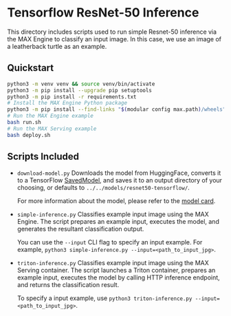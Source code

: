 # Tensorflow ResNet-50 Inference

This directory includes scripts used to run simple Resnet-50 inference via the
MAX Engine to classify an input image. In this case, we use an image of a
leatherback turtle as an example.

## Quickstart

```sh
python3 -m venv venv && source venv/bin/activate
python3 -m pip install --upgrade pip setuptools
python3 -m pip install -r requirements.txt
# Install the MAX Engine Python package
python3 -m pip install --find-links "$(modular config max.path)/wheels" max-engine
# Run the MAX Engine example
bash run.sh
# Run the MAX Serving example
bash deploy.sh
```

## Scripts Included

- `download-model.py`
    Downloads the model from HuggingFace, converts it to a TensorFlow
    [SavedModel](https://www.tensorflow.org/guide/saved_model),
    and saves it to an output directory of your choosing, or defaults to `../../models/resnet50-tensorflow/`.

    For more information about the model, please refer to the
    [model card](https://huggingface.co/microsoft/resnet-50).

- `simple-inference.py`
    Classifies example input image using the MAX Engine. The script prepares an
    example input, executes the model, and generates the resultant classification
    output.

    You can use the `--input` CLI flag to specify an input example.
    For example, `python3 simple-inference.py --input=<path_to_input_jpg>`.

- `triton-inference.py`
    Classifies example input image using the MAX Serving container. The script launches a Triton container, prepares an example input, executes the model by calling HTTP inference endpoint, and returns the classification result.

    To specify a input example, use `python3 triton-inference.py --input=<path_to_input_jpg>`.
